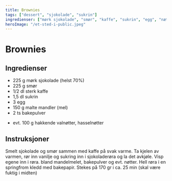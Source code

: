 ```yaml
---
title: Brownies
tags: ["dessert", "sjokolade", "sukrin"]
ingredienser: ["mørk sjokolade", "smør", "kaffe", "sukrin", "egg", "nætter"]
heroImage: "/et-sted-i-public.jpeg"
---
```


# Brownies

## Ingredienser

- 225 g mørk sjokolade (helst 70%)
- 225 g smør
- 1/2 dl sterk kaffe
- 1,5 dl sukrin
- 3 egg
- 150 g malte mandler (mel)
- 2 ts bakepulver

* evt. 100 g hakkende valnøtter, hasselnøtter

## Instruksjoner

Smelt sjokolade og smør sammen med kaffe på svak varme. Ta kjelen av varmen, rør inn vanilje og sukring inn i sjokoladerøra og la det avkjøle. Visp egene inn i røra. bland mandelmelet, bakepulver og evt. nøtter. Hell røra i en springfrom kledd med bakepapir. Stekes på 170 gr i ca. 25 min (skal være fuktig i midten)
